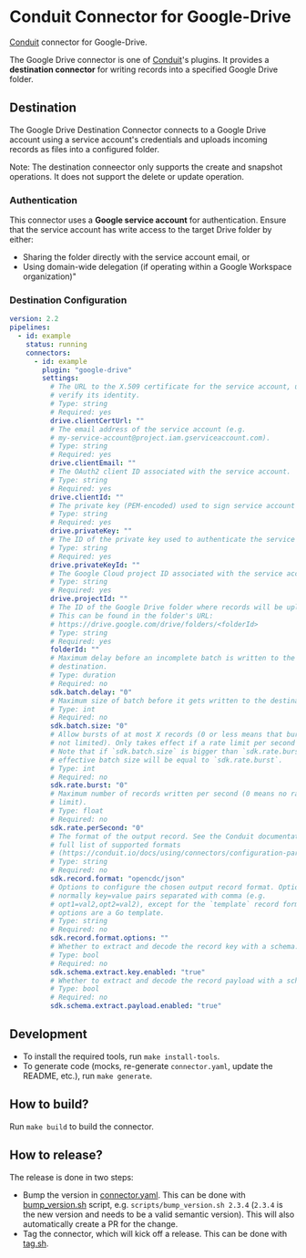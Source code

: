 # Conduit Connector for <!-- readmegen:name -->Google-Drive<!-- /readmegen:name -->

[Conduit](https://conduit.io) connector for <!-- readmegen:name -->Google-Drive<!-- /readmegen:name -->.

<!-- readmegen:description -->
The Google Drive connector is one of [Conduit](https://github.com/ConduitIO/conduit)'s plugins. It provides a **destination connector** for writing records into a specified Google Drive folder.

## Destination

The Google Drive Destination Connector connects to a Google Drive account using a service account's credentials and uploads incoming records as files into a configured folder.

Note: The destination conneector only supports the create and snapshot operations. It does not support the delete or update operation.

### Authentication

This connector uses a **Google service account** for authentication. Ensure that the service account has write access to the target Drive folder by either:

- Sharing the folder directly with the service account email, or
- Using domain-wide delegation (if operating within a Google Workspace organization)"<!-- /readmegen:description -->


### Destination Configuration

<!-- readmegen:destination.parameters.yaml -->
```yaml
version: 2.2
pipelines:
  - id: example
    status: running
    connectors:
      - id: example
        plugin: "google-drive"
        settings:
          # The URL to the X.509 certificate for the service account, used to
          # verify its identity.
          # Type: string
          # Required: yes
          drive.clientCertUrl: ""
          # The email address of the service account (e.g.
          # my-service-account@project.iam.gserviceaccount.com).
          # Type: string
          # Required: yes
          drive.clientEmail: ""
          # The OAuth2 client ID associated with the service account.
          # Type: string
          # Required: yes
          drive.clientId: ""
          # The private key (PEM-encoded) used to sign service account requests.
          # Type: string
          # Required: yes
          drive.privateKey: ""
          # The ID of the private key used to authenticate the service account.
          # Type: string
          # Required: yes
          drive.privateKeyId: ""
          # The Google Cloud project ID associated with the service account.
          # Type: string
          # Required: yes
          drive.projectId: ""
          # The ID of the Google Drive folder where records will be uploaded.
          # This can be found in the folder's URL:
          # https://drive.google.com/drive/folders/<folderId>
          # Type: string
          # Required: yes
          folderId: ""
          # Maximum delay before an incomplete batch is written to the
          # destination.
          # Type: duration
          # Required: no
          sdk.batch.delay: "0"
          # Maximum size of batch before it gets written to the destination.
          # Type: int
          # Required: no
          sdk.batch.size: "0"
          # Allow bursts of at most X records (0 or less means that bursts are
          # not limited). Only takes effect if a rate limit per second is set.
          # Note that if `sdk.batch.size` is bigger than `sdk.rate.burst`, the
          # effective batch size will be equal to `sdk.rate.burst`.
          # Type: int
          # Required: no
          sdk.rate.burst: "0"
          # Maximum number of records written per second (0 means no rate
          # limit).
          # Type: float
          # Required: no
          sdk.rate.perSecond: "0"
          # The format of the output record. See the Conduit documentation for a
          # full list of supported formats
          # (https://conduit.io/docs/using/connectors/configuration-parameters/output-format).
          # Type: string
          # Required: no
          sdk.record.format: "opencdc/json"
          # Options to configure the chosen output record format. Options are
          # normally key=value pairs separated with comma (e.g.
          # opt1=val2,opt2=val2), except for the `template` record format, where
          # options are a Go template.
          # Type: string
          # Required: no
          sdk.record.format.options: ""
          # Whether to extract and decode the record key with a schema.
          # Type: bool
          # Required: no
          sdk.schema.extract.key.enabled: "true"
          # Whether to extract and decode the record payload with a schema.
          # Type: bool
          # Required: no
          sdk.schema.extract.payload.enabled: "true"
```
<!-- /readmegen:destination.parameters.yaml -->

## Development

- To install the required tools, run `make install-tools`.
- To generate code (mocks, re-generate `connector.yaml`, update the README,
  etc.), run `make generate`.

## How to build?

Run `make build` to build the connector.

## How to release?

The release is done in two steps:

- Bump the version in [connector.yaml](/connector.yaml). This can be done
  with [bump_version.sh](/scripts/bump_version.sh) script, e.g.
  `scripts/bump_version.sh 2.3.4` (`2.3.4` is the new version and needs to be a
  valid semantic version). This will also automatically create a PR for the
  change.
- Tag the connector, which will kick off a release. This can be done
  with [tag.sh](/scripts/tag.sh).
